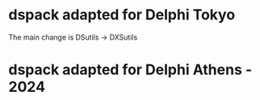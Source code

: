 # dspack adapted for Delphi Tokyo
The main change is DSutils -> DXSutils

# dspack adapted for Delphi Athens - 2024
